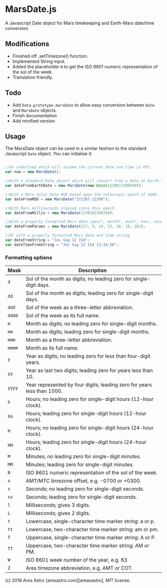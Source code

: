 # MarsDate.js
A Javascript Date object for Mars timekeeping and Earth-Mars date/time conversion.

## Modifications
* Finished off .setTimezone() function.
* Implemented String input.
* Added the placeholder `N` to get the ISO 8601 numeric representation of the sol of the week.
* Translation friendly.

## Todo
* Add `Data.prototype.marsDate` to allow easy conversion between `Date` and `MarsDate` objects.
* Finish documentation
* Add minified version

## Usage

The MarsDate object can be used in a similar fashion to the standard Javascript `Date` object. You can initialise it:

```js

//As undefined which will assume the current date and time in MTC.
var now = new MarsDate();

//With a standard Date object which will convert from a date on Earth to a Mars date.
var dateFromEarthDate = new MarsDate(new Date(1230812388499));

//With a Mars Solar Date MSD based upon the telescopic epoch of 1609.
var dateFromMSD = new MarsDate("172387.12398");

//With Mars milliseconds elapsed since Unix epoch.
var dateFromMillis = new MarsDate(1239182398766);

//With a properly formatted Mars date (year*, month*, date*, hour, minute, second, millisecond) * = required.
var dateFromParams = new MarsDate(217, 3, 14, 12, 16, 18, 261);

//Or with a properly formatted Mars date and time string
var dateFromString = "Jov Sag 12 154";
var dateTimeFromString = "Jov Sag 12 154 12:34:50";

```

### Formatting options

Mask | Description
---- | -----------
`d` | Sol of the month as digits; no leading zero for single-digit days.
`dd` | Sol of the month as digits; leading zero for single-digit days.
`ddd` | Sol of the week as a three-letter abbreviation.
`dddd` | Sol of the week as its full name.
`m` | Month as digits; no leading zero for single-digit months.
`mm` | Month as digits; leading zero for single-digit months.
`mmm` | Month as a three-letter abbreviation.
`mmmm` | Month as its full name.
`y` | Year as digits; no leading zero for less than four-digit years.
`yy` | Year as last two digits; leading zero for years less than 10.
`yyyy` | Year represented by four digits; leading zero for years less than 1000.
`h` | Hours; no leading zero for single-digit hours (12-hour clock).
`hh` | Hours; leading zero for single-digit hours (12-hour clock).
`H` | Hours; no leading zero for single-digit hours (24-hour clock).
`HH` | Hours; leading zero for single-digit hours (24-hour clock).
`M` | Minutes; no leading zero for single-digit minutes.
`MM` | Minutes; leading zero for single-digit minutes.
`N` | ISO 8601 numeric representation of the sol of the week.
`o` | AMT/MTC timezone offset, e.g. -0700 or +0300.
`s` | Seconds; no leading zero for single-digit seconds.
`ss` | Seconds; leading zero for single-digit seconds.
`l` |  Milliseconds; gives 3 digits.
`L` | Milliseconds; gives 2 digits.
`t`	| Lowercase, single-character time marker string: a or p.
`tt` | Lowercase, two-character time marker string: am or pm.
`T` | Uppercase, single-character time marker string: A or P.
`TT` | Uppercase, two-character time marker string: AM or PM.
`W` | ISO 8601 week number of the year, e.g. 63
`Z` | Ares timezone abbreviation, e.g. AMT or COT.

(c) 2016 Ares Astro [aresastro.com][areasastro], MIT license.
